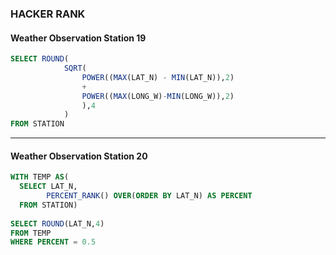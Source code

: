 ### HACKER RANK
#### Weather Observation Station 19
```sql
SELECT ROUND(
            SQRT(
                POWER((MAX(LAT_N) - MIN(LAT_N)),2)
                +
                POWER((MAX(LONG_W)-MIN(LONG_W)),2)
                ),4
            )
FROM STATION
```
---------------------------------------
#### Weather Observation Station 20
```sql
WITH TEMP AS(
  SELECT LAT_N,
        PERCENT_RANK() OVER(ORDER BY LAT_N) AS PERCENT
  FROM STATION)
  
SELECT ROUND(LAT_N,4)
FROM TEMP
WHERE PERCENT = 0.5
```
